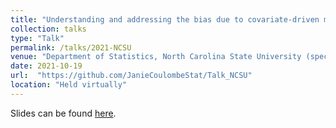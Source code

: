 ```yaml
---
title: "Understanding and addressing the bias due to covariate-driven monitoring times in longitudinal observational studies"
collection: talks
type: "Talk"
permalink: /talks/2021-NCSU
venue: "Department of Statistics, North Carolina State University (special Seminar)"
date: 2021-10-19
url:  "https://github.com/JanieCoulombeStat/Talk_NCSU"
location: "Held virtually"
---
```

 
Slides can be found <a href= "https://github.com/JanieCoulombeStat/Talk_NCSU" > here</a>.
